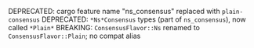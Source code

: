 DEPRECATED: cargo feature name "ns_consensus" replaced with `plain-consensus`
DEPRECATED: `*Ns*Consensus` types (part of `ns_consensus`), now called `*Plain*`
BREAKING: `ConsensusFlavor::Ns` renamed to `ConsensusFlavor::Plain`; no compat alias
